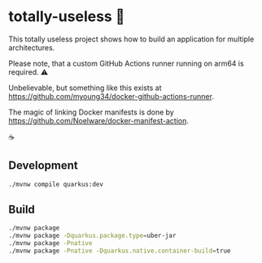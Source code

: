 # totally-useless 🤪

This totally useless project shows how to build an application for multiple architectures. 

Please note, that a custom GitHub Actions runner running on arm64 is required. ⚠️ 

Unbelievable, but something like this exists at https://github.com/myoung34/docker-github-actions-runner.

The magic of linking Docker manifests is done by https://github.com/Noelware/docker-manifest-action.

☕

## Development

```bash
./mvnw compile quarkus:dev
```

## Build

```bash
./mvnw package
./mvnw package -Dquarkus.package.type=uber-jar
./mvnw package -Pnative
./mvnw package -Pnative -Dquarkus.native.container-build=true
```
